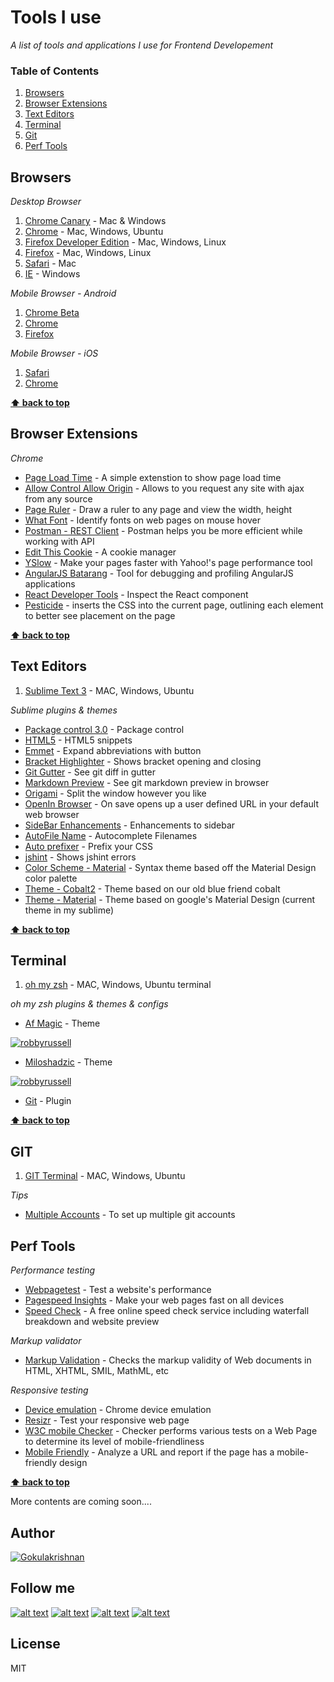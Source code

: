 # Tools I use

*A list of tools and applications I use for Frontend Developement*

### Table of Contents
1. [Browsers](#browsers)
1. [Browser Extensions](#browser-extensions)
1. [Text Editors](#text-editors)
1. [Terminal](#terminal)
1. [Git](#git)
1. [Perf Tools](#perf-tools)

## Browsers

   *Desktop Browser* 

   1. <a href="https://www.google.com/chrome/browser/canary.html" target="_blank">Chrome Canary</a> - Mac & Windows
   1. <a href="http://www.google.com/chrome/" target="_blank">Chrome</a> - Mac, Windows, Ubuntu
   1. <a href="https://www.mozilla.org/en-US/firefox/developer/" target="_blank">Firefox Developer Edition</a> - Mac, Windows, Linux
   1. <a href="https://www.mozilla.org/en-US/firefox/new/" target="_blank">Firefox</a> - Mac, Windows, Linux
   1. <a href="https://support.apple.com/downloads/safari" target="_blank">Safari</a> - Mac
   1. <a href="http://windows.microsoft.com/en-in/internet-explorer/download-ie" target="_blank">IE</a> - Windows

*Mobile Browser - Android* 

   1. <a href="https://play.google.com/store/apps/details?id=com.chrome.beta&hl=en" target="_blank">Chrome Beta</a>
   1. <a href="https://play.google.com/store/apps/details?id=com.android.chrome&hl=en" target="_blank">Chrome</a>
   1. <a href="https://play.google.com/store/apps/details?id=org.mozilla.firefox&hl=en" target="_blank">Firefox</a>
   
*Mobile Browser - iOS*

   1. <a href="https://support.apple.com/downloads/safari" target="_blank">Safari</a>
   1. <a href="https://itunes.apple.com/in/app/chrome-web-browser-by-google/id535886823?mt=8" target="_blank">Chrome</a>

**[⬆ back to top](#table-of-contents)**

## Browser Extensions

   *Chrome* 
	
   * <a href="https://chrome.google.com/webstore/detail/page-load-time/fploionmjgeclbkemipmkogoaohcdbig?hl=en" target="_blank">Page Load Time</a> - A simple extenstion to show page load time
   * <a href="https://chrome.google.com/webstore/detail/allow-control-allow-origi/nlfbmbojpeacfghkpbjhddihlkkiljbi" target="_blank">Allow Control Allow Origin</a> - Allows to you request any site with ajax from any source 
   * <a href="https://chrome.google.com/webstore/detail/page-ruler/jlpkojjdgbllmedoapgfodplfhcbnbpn" target="_blank">Page Ruler</a> - Draw a ruler to any page and view the width, height 
   * <a href="https://chrome.google.com/webstore/detail/whatfont/jabopobgcpjmedljpbcaablpmlmfcogm" target="_blank">What Font</a> - Identify fonts on web pages on mouse hover
   * <a href="https://chrome.google.com/webstore/detail/postman-rest-client/fdmmgilgnpjigdojojpjoooidkmcomcm" target="_blank">Postman - REST Client</a> - Postman helps you be more efficient while working with API
   * <a href="http://www.editthiscookie.com/" target="_blank">Edit This Cookie</a> - A cookie manager
   * <a href="http://www.editthiscookie.com/" target="_blank">YSlow</a> - Make your pages faster with Yahoo!'s page performance tool
   * <a href="https://chrome.google.com/webstore/detail/yslow/ninejjcohidippngpapiilnmkgllmakh" target="_blank">AngularJS Batarang</a> - Tool for debugging and profiling AngularJS applications
   * <a href="https://chrome.google.com/webstore/detail/react-developer-tools/fmkadmapgofadopljbjfkapdkoienihi" target="_blank">React Developer Tools</a> - Inspect the React component
   * <a href="https://chrome.google.com/webstore/detail/pesticide-for-chrome/bblbgcheenepgnnajgfpiicnbbdmmooh" target="_blank">Pesticide</a> - inserts the CSS into the current page, outlining each element to better see placement on the page

**[⬆ back to top](#table-of-contents)**  
   
## Text Editors

   1. <a href="http://www.sublimetext.com/3" target="_blank">Sublime Text 3</a> - MAC, Windows, Ubuntu

*Sublime plugins & themes*

   * <a href="https://packagecontrol.io/installation" target="_blank">Package control 3.0</a> - Package control 
   * <a href="https://packagecontrol.io/packages/Emmet" target="_blank">HTML5</a> - HTML5 snippets
   * <a href="https://packagecontrol.io/packages/Emmet" target="_blank">Emmet</a> - Expand abbreviations with <Tab> button
   * <a href="https://packagecontrol.io/packages/BracketHighlighter" target="_blank">Bracket Highlighter</a> - Shows bracket opening and closing
   * <a href="https://packagecontrol.io/packages/GitGutter" target="_blank">Git Gutter</a> - See git diff in gutter
   * <a href="https://packagecontrol.io/packages/Markdown%20Preview" target="_blank">Markdown Preview</a> - See git markdown preview in browser
   * <a href="https://packagecontrol.io/packages/Origami" target="_blank">Origami</a> - Split the window however you like
   * <a href="https://packagecontrol.io/packages/OpenInBrowser" target="_blank">OpenIn Browser</a> - On save opens up a user defined URL in your default web browser
   * <a href="https://packagecontrol.io/packages/SideBarEnhancements" target="_blank">SideBar Enhancements</a> - Enhancements to sidebar
   * <a href="https://packagecontrol.io/packages/AutoFileName" target="_blank">Auto​ File ​Name</a> - Autocomplete Filenames
   * <a href="https://packagecontrol.io/packages/Autoprefixer" target="_blank">Auto prefixer</a> - Prefix your CSS
   * <a href="https://packagecontrol.io/packages/SublimeLinter-jshint" target="_blank">jshint</a> - Shows jshint errors
   * <a href="https://packagecontrol.io/packages/Material%20Color%20Scheme" target="_blank">Color Scheme - Material</a> - Syntax theme based off the Material Design color palette
   * <a href="https://packagecontrol.io/packages/Theme%20-%20Cobalt2" target="_blank">Theme - Cobalt2</a> - Theme based on our old blue friend cobalt
   * <a href="https://packagecontrol.io/packages/Material%20Theme" target="_blank">Theme - Material</a> - Theme based on google's Material Design (current theme in my sublime)

**[⬆ back to top](#table-of-contents)**

## Terminal

   1. <a href="https://github.com/robbyrussell/oh-my-zsh" target="_blank">oh my zsh</a> - MAC, Windows, Ubuntu terminal

*oh my zsh plugins & themes & configs*
   
   * <a href="https://github.com/robbyrussell/oh-my-zsh/wiki/Themes#af-magic" target="_blank">Af Magic</a> - Theme

   [![robbyrussell](https://cloud.githubusercontent.com/assets/2618447/6316860/70f310d8-ba03-11e4-973c-eb5eb6b5b289.png)](https://cloud.githubusercontent.com/assets/2618447/6316860/70f310d8-ba03-11e4-973c-eb5eb6b5b289.png)


   * <a href="https://github.com/robbyrussell/oh-my-zsh/wiki/Themes#miloshadzic" target="_blank">Miloshadzic</a> - Theme

   [![robbyrussell](https://cloud.githubusercontent.com/assets/2618447/6316748/51dc1eae-ba00-11e4-843d-379183044762.png)](https://cloud.githubusercontent.com/assets/2618447/6316748/51dc1eae-ba00-11e4-843d-379183044762.png)

   * <a href="https://github.com/robbyrussell/oh-my-zsh/wiki/Plugins#git" target="_blank">Git</a> - Plugin

**[⬆ back to top](#table-of-contents)**

## GIT

   1. <a href="https://help.github.com/articles/set-up-git/" target="_blank">GIT Terminal</a> - MAC, Windows, Ubuntu

*Tips*

   * <a href="http://code.tutsplus.com/tutorials/quick-tip-how-to-work-with-github-and-multiple-accounts--net-22574" target="_blank">Multiple Accounts</a> - To set up multiple git accounts


## Perf Tools

*Performance testing*
   
   * <a href="http://www.webpagetest.org/" target="_blank">Webpagetest</a> - Test a website's performance
   * <a href="https://developers.google.com/speed/pagespeed/insights/" target="_blank">Pagespeed Insights</a> - Make your web pages fast on all devices
   * <a href="https://tools.keycdn.com/speed" target="_blank">Speed Check</a> - A free online speed check service including waterfall breakdown and website preview

*Markup validator*

   * <a href="http://validator.w3.org/" target="_blank">Markup Validation</a> - Checks the markup validity of Web documents in HTML, XHTML, SMIL, MathML, etc

*Responsive testing*

   * <a href="https://developer.chrome.com/devtools/docs/device-mode" target="_blank">Device emulation</a> - Chrome device emulation
   * <a href="http://resizr.co/" target="_blank">Resizr</a> - Test your responsive web page
   * <a href="http://validator.w3.org/mobile/" target="_blank">W3C mobile Checker</a> - Checker performs various tests on a Web Page to determine its level of mobile-friendliness
   * <a href="https://www.google.com/webmasters/tools/mobile-friendly/" target="_blank">Mobile Friendly</a> - Analyze a URL and report if the page has a mobile-friendly design


**[⬆ back to top](#table-of-contents)**

More contents are coming soon....


## Author

[![Gokulakrishnan](https://avatars0.githubusercontent.com/u/2944237?v=3&s=72)](https://github.com/gokulkrishh)

## Follow me

[1.1]: http://i.imgur.com/tXSoThF.png (twitter icon with padding)
[2.1]: http://i.imgur.com/P3YfQoD.png (facebook icon with padding)
[3.1]: http://i.imgur.com/yCsTjba.png (google plus icon with padding)
[4.1]: http://i.imgur.com/0o48UoR.png (github icon with padding)

[1]: http://www.twitter.com/gokul_i
[2]: http://www.facebook.com/gokulkrishh
[3]: https://plus.google.com/+GokulKalaikoven
[4]: http://www.github.com/gokulkrishh

[![alt text][1.1]][1] [![alt text][2.1]][2] [![alt text][3.1]][3] [![alt text][4.1]][4]


License
----

MIT


